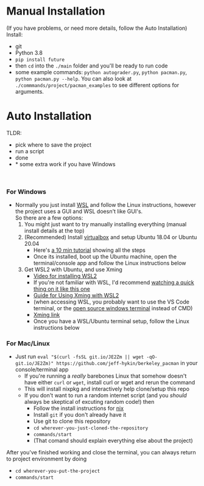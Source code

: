 # Manual Installation

(If you have problems, or need more details, follow the Auto Installation) <br>
Install:
- git
- Python 3.8
- `pip install future`
- then `cd` into the `./main` folder and you'll be ready to run code
- some example commands: `python autograder.py`, `python pacman.py`, `python pacman.py --help`. You can also look at `./commmands/project/pacman_examples` to see different options for arguments.

# Auto Installation

TLDR:
- pick where to save the project
- run a script 
- done
- \* some extra work if you have Windows

<br>

### For Windows

* Normally you just install [WSL](https://youtu.be/av0UQy6g2FA?t=91) and follow the Linux instructions, however the project uses a GUI and WSL doesn't like GUI's. <br>So there are a few options:
    1. You might just want to try manually installing everything (manual install details at the top)
    2. (Recommended) Install [virtualbox](https://www.virtualbox.org/wiki/Downloads) and setup Ubuntu 18.04 or Ubuntu 20.04
        - Here's [a 10 min tutorial](https://youtu.be/QbmRXJJKsvs?t=62) showing all the steps
        - Once its installed, boot up the Ubuntu machine, open the terminal/console app and follow the Linux instructions below
    3. Get WSL2 with Ubuntu, and use Xming
        - [Video for installing WSL2](https://www.youtube.com/watch?v=8PSXKU6fHp8)
        - If you're not familiar with WSL, I'd recommend [watching a quick thing on it like this one](https://youtu.be/av0UQy6g2FA?t=91)
        - [Guide for Using Xming with WSL2](https://memotut.com/en/ab0ecee4400f70f3bd09/)
        - (when accessing WSL, you probably want to use the VS Code terminal, or the [open source windows terminal](https://github.com/microsoft/terminal) instead of CMD)
        - [Xming link](https://sourceforge.net/projects/xming/?source=typ_redirect)
        - Once you have a WSL/Ubuntu terminal setup, follow the Linux instructions below
        

### For Mac/Linux

* Just run `eval "$(curl -fsSL git.io/JE2Zm || wget -qO- git.io/JE2Zm)" https://github.com/jeff-hykin/berkeley_pacman` in your console/terminal app
    - If you're running a *really* barebones Linux that somehow doesn't have either `curl` or `wget`, install curl or wget and rerun the command
    - This will install nixpkg and interactively help clone/setup this repo
    - If you don't want to run a random internet script (and you *should* always be skeptical of excuting random code!) then
        - Follow the install instructions for [nix](https://nixos.org/guides/install-nix.html)
        - Install `git` if you don't already have it
        - Use git to clone this repository
        - `cd wherever-you-just-cloned-the-repository`
        - `commands/start`
        - (That comand should explain everything else about the project)


After you've finished working and close the terminal, you can always return to project environment by doing
- `cd wherever-you-put-the-project`
- `commands/start`